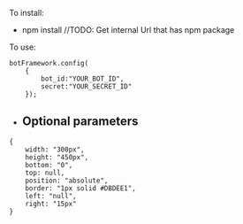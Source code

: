 To install:

* npm install //TODO: Get internal Url that has npm package

To use:

```
botFramework.config(
    {
        bot_id:"YOUR_BOT_ID",
        secret:"YOUR_SECRET_ID"
    });
```

* ## Optional parameters ##
```
{
    width: "300px",
    height: "450px",
    bottom: "0",
    top: null,
    position: "absolute",
    border: "1px solid #DBDEE1",
    left: "null",
    right: "15px"
}
```
